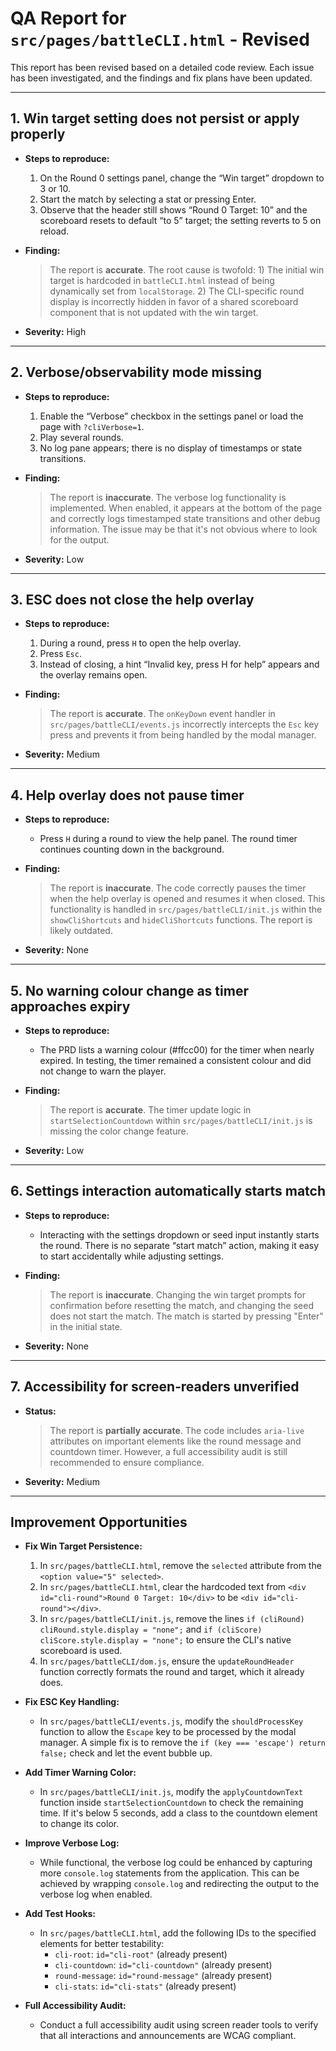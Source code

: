 # QA Report for `src/pages/battleCLI.html` - Revised

This report has been revised based on a detailed code review. Each issue has been investigated, and the findings and fix plans have been updated.

---

## 1. Win target setting does not persist or apply properly

- **Steps to reproduce:**
  1.  On the Round 0 settings panel, change the “Win target” dropdown to 3 or 10.
  2.  Start the match by selecting a stat or pressing Enter.
  3.  Observe that the header still shows “Round 0 Target: 10” and the scoreboard resets to default “to 5” target; the setting reverts to 5 on reload.

- **Finding:**

  > The report is **accurate**. The root cause is twofold: 1) The initial win target is hardcoded in `battleCLI.html` instead of being dynamically set from `localStorage`. 2) The CLI-specific round display is incorrectly hidden in favor of a shared scoreboard component that is not updated with the win target.

- **Severity:** High

---

## 2. Verbose/observability mode missing

- **Steps to reproduce:**
  1.  Enable the “Verbose” checkbox in the settings panel or load the page with `?cliVerbose=1`.
  2.  Play several rounds.
  3.  No log pane appears; there is no display of timestamps or state transitions.

- **Finding:**

  > The report is **inaccurate**. The verbose log functionality is implemented. When enabled, it appears at the bottom of the page and correctly logs timestamped state transitions and other debug information. The issue may be that it's not obvious where to look for the output.

- **Severity:** Low

---

## 3. ESC does not close the help overlay

- **Steps to reproduce:**
  1.  During a round, press `H` to open the help overlay.
  2.  Press `Esc`.
  3.  Instead of closing, a hint “Invalid key, press H for help” appears and the overlay remains open.

- **Finding:**

  > The report is **accurate**. The `onKeyDown` event handler in `src/pages/battleCLI/events.js` incorrectly intercepts the `Esc` key press and prevents it from being handled by the modal manager.

- **Severity:** Medium

---

## 4. Help overlay does not pause timer

- **Steps to reproduce:**
  - Press `H` during a round to view the help panel. The round timer continues counting down in the background.

- **Finding:**

  > The report is **inaccurate**. The code correctly pauses the timer when the help overlay is opened and resumes it when closed. This functionality is handled in `src/pages/battleCLI/init.js` within the `showCliShortcuts` and `hideCliShortcuts` functions. The report is likely outdated.

- **Severity:** None

---

## 5. No warning colour change as timer approaches expiry

- **Steps to reproduce:**
  - The PRD lists a warning colour (#ffcc00) for the timer when nearly expired. In testing, the timer remained a consistent colour and did not change to warn the player.

- **Finding:**

  > The report is **accurate**. The timer update logic in `startSelectionCountdown` within `src/pages/battleCLI/init.js` is missing the color change feature.

- **Severity:** Low

---

## 6. Settings interaction automatically starts match

- **Steps to reproduce:**
  - Interacting with the settings dropdown or seed input instantly starts the round. There is no separate “start match” action, making it easy to start accidentally while adjusting settings.

- **Finding:**

  > The report is **inaccurate**. Changing the win target prompts for confirmation before resetting the match, and changing the seed does not start the match. The match is started by pressing "Enter" in the initial state.

- **Severity:** None

---

## 7. Accessibility for screen‑readers unverified

- **Status:**

  > The report is **partially accurate**. The code includes `aria-live` attributes on important elements like the round message and countdown timer. However, a full accessibility audit is still recommended to ensure compliance.

- **Severity:** Medium

---

## Improvement Opportunities

- **Fix Win Target Persistence:**
  1.  In `src/pages/battleCLI.html`, remove the `selected` attribute from the `<option value="5" selected>`.
  2.  In `src/pages/battleCLI.html`, clear the hardcoded text from `<div id="cli-round">Round 0 Target: 10</div>` to be `<div id="cli-round"></div>`.
  3.  In `src/pages/battleCLI/init.js`, remove the lines `if (cliRound) cliRound.style.display = "none";` and `if (cliScore) cliScore.style.display = "none";` to ensure the CLI's native scoreboard is used.
  4.  In `src/pages/battleCLI/dom.js`, ensure the `updateRoundHeader` function correctly formats the round and target, which it already does.

- **Fix ESC Key Handling:**
  - In `src/pages/battleCLI/events.js`, modify the `shouldProcessKey` function to allow the `Escape` key to be processed by the modal manager. A simple fix is to remove the `if (key === 'escape') return false;` check and let the event bubble up.

- **Add Timer Warning Color:**
  - In `src/pages/battleCLI/init.js`, modify the `applyCountdownText` function inside `startSelectionCountdown` to check the remaining time. If it's below 5 seconds, add a class to the countdown element to change its color.

- **Improve Verbose Log:**
  - While functional, the verbose log could be enhanced by capturing more `console.log` statements from the application. This can be achieved by wrapping `console.log` and redirecting the output to the verbose log when enabled.

- **Add Test Hooks:**
  - In `src/pages/battleCLI.html`, add the following IDs to the specified elements for better testability:
    - `cli-root`: `id="cli-root"` (already present)
    - `cli-countdown`: `id="cli-countdown"` (already present)
    - `round-message`: `id="round-message"` (already present)
    - `cli-stats`: `id="cli-stats"` (already present)

- **Full Accessibility Audit:**
  - Conduct a full accessibility audit using screen reader tools to verify that all interactions and announcements are WCAG compliant.
